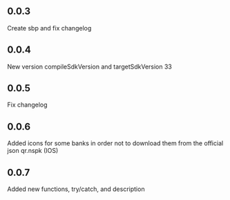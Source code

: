 ## 0.0.3
Create sbp and fix changelog
## 0.0.4 
New version compileSdkVersion and targetSdkVersion 33
## 0.0.5
Fix changelog
## 0.0.6
Added icons for some banks in order not to download them from the official json qr.nspk (IOS)
## 0.0.7
Added new functions, try/catch, and description